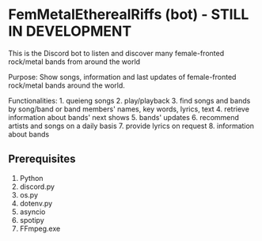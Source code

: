 # FemMetalEtherealRiffs (bot) - STILL IN DEVELOPMENT
This is the Discord bot to listen and discover many female-fronted rock/metal bands from around the world

Purpose: Show songs, information and last updates of female-fronted rock/metal bands around the world.

Functionalities: 1. queieng songs
                 2. play/playback
                 3. find songs and bands by song/band or band members' names, key words, lyrics, text
                 4. retrieve information about bands' next shows
                 5. bands' updates
                 6. recommend artists and songs on a daily basis
                 7. provide lyrics on request
                 8. information about bands
                 
## Prerequisites
1. Python
2. discord.py
3. os.py
4. dotenv.py
5. asyncio
6. spotipy
7. FFmpeg.exe
